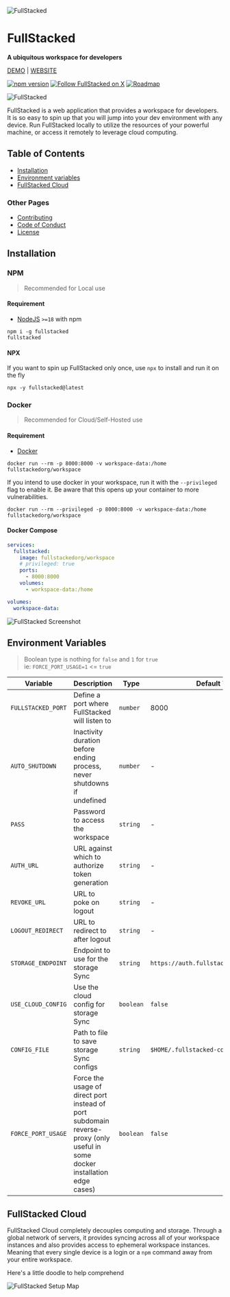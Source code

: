 ![FullStacked](https://files.fullstacked.org/app-icon-banner.jpg?v=2)

# FullStacked

**A ubiquitous workspace for developers**

[DEMO](https://fullstacked.org/demo) | [WEBSITE](https://fullstacked.org)

[![npm version](https://img.shields.io/npm/v/fullstacked?logo=npm)](https://www.npmjs.com/package/fullstacked)
[![Follow FullStacked on X](https://img.shields.io/twitter/follow/get_fullstacked)](https://twitter.com/get_fullstacked)
[![Roadmap](https://img.shields.io/badge/Roadmap-ffffff?logo=notion&logoColor=black)](https://fullstacked.notion.site/fullstacked/FullStacked-Roadmap-ebfcb685b77446c7a7898c05b219215e)

![FullStacked](https://files.fullstacked.org/fullstacked-cloud.png)

FullStacked is a web application that provides a workspace for developers. 
It is so easy to spin up that you will jump into your dev environment with any device. 
Run FullStacked locally to utilize the resources of your powerful machine, or access it remotely to leverage cloud computing.

## Table of Contents

* [Installation](#installation)
* [Environment variables](#environment-variables)
* [FullStacked Cloud](#fullstacked-cloud)

### Other Pages

* [Contributing](./CONTRIBUTING.md)
* [Code of Conduct](./CODE_OF_CONDUCT.md)
* [License](./LICENSE.md)

## Installation

### NPM
> Recommended for Local use

#### Requirement

* [NodeJS](https://nodejs.org/en) `>=18` with npm

```shell
npm i -g fullstacked
fullstacked
```

#### NPX

If you want to spin up FullStacked only once, use `npx` to install and run it on the fly

```shell
npx -y fullstacked@latest
```

### Docker

> Recommended for Cloud/Self-Hosted use

#### Requirement

* [Docker](https://docs.docker.com/get-docker)

```shell
docker run --rm -p 8000:8000 -v workspace-data:/home fullstackedorg/workspace
```

If you intend to use docker in your workspace, run it with the `--privileged` flag to enable it.
Be aware that this opens up your container to more vulnerabilities.

```shell
docker run --rm --privileged -p 8000:8000 -v workspace-data:/home fullstackedorg/workspace
```

#### Docker Compose

```yaml
services:
  fullstacked:
    image: fullstackedorg/workspace
    # privileged: true
    ports:
      - 8000:8000
    volumes:
      - workspace-data:/home

volumes:
  workspace-data:
```

![FullStacked Screenshot](https://files.fullstacked.org/fullstacked-screenshot.png)

## Environment Variables

> Boolean type is nothing for `false` and `1` for `true`  
> ie: `FORCE_PORT_USAGE=1` <= `true`

| Variable | Description | Type | Default Value |
|---|---|---|---|
| `FULLSTACKED_PORT` | Define a port where FullStacked will listen to | `number` | 8000 |
| `AUTO_SHUTDOWN` | Inactivity duration before ending process, never shutdowns if undefined | `number` | - |
| `PASS` | Password to access the workspace | `string` | - |
| `AUTH_URL` | URL against which to authorize token generation | `string` | - |
| `REVOKE_URL` | URL to poke on logout | `string` | - |
| `LOGOUT_REDIRECT` | URL to redirect to after logout | `string` | - |
| `STORAGE_ENDPOINT` | Endpoint to use for the storage Sync | `string` | `https://auth.fullstacked.cloud/storages` |
| `USE_CLOUD_CONFIG` | Use the cloud config for storage Sync | `boolean` | `false` |
| `CONFIG_FILE` | Path to file to save storage Sync configs | `string` | `$HOME/.fullstacked-config` |
| `FORCE_PORT_USAGE` | Force the usage of direct port instead of port subdomain reverse-proxy (only useful in some docker installation edge cases) | `boolean` | `false` |

## FullStacked Cloud

FullStacked Cloud completely decouples computing and storage. 
Through a global network of servers, it provides syncing across all of your workspace instances and also provides access to ephemeral workspace instances. 
Meaning that every single device is a login or a `npm` command away from your entire workspace. 

Here's a little doodle to help comprehend

![FullStacked Setup Map](https://files.fullstacked.org/fullstacked-setup-map-white-bg.jpg)
